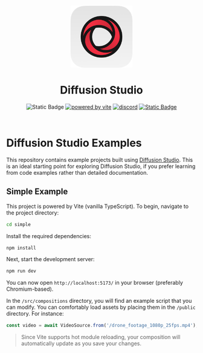 <br/>
<p align="center">
  <img src="./assets/icon.png" alt="Library Icon" width="164" height="164" />
  <h1 align="center">Diffusion Studio</h1>
</p>

<p align="center">
  <img src="https://img.shields.io/badge/Made with-Typescript-blue?color=000000&logo=typescript&logoColor=ffffff" alt="Static Badge">
  <a href="https://vitejs.dev"><img src="https://img.shields.io/badge/Powered%20by-Vite-000000?style=flat&logo=Vite&logoColor=ffffff" alt="powered by vite"></a>
  <a href="https://discord.gg/zPQJrNGuFB"><img src="https://img.shields.io/discord/1115673443141156924?style=flat&logo=discord&logoColor=fff&color=000000" alt="discord"></a>
  <a href="https://x.com/diffusionstudi0"><img src="https://img.shields.io/badge/Follow for-Updates-blue?color=000000&logo=X&logoColor=ffffff" alt="Static Badge"></a>
</p>
<br/>

# Diffusion Studio Examples

This repository contains example projects built using [Diffusion Studio](https://github.com/diffusionstudio/core). This is an ideal starting point for exploring Diffusion Studio, if you prefer learning from code examples rather than detailed documentation.

## Simple Example

This project is powered by Vite (vanilla TypeScript). To begin, navigate to the project directory:

```sh
cd simple
```

Install the required dependencies:

```sh
npm install
```

Next, start the development server:

```sh
npm run dev
```

You can now open `http://localhost:5173/` in your browser (preferably Chromium-based).

In the `/src/compositions` directory, you will find an example script that you can modify. You can comfortably load assets by placing them in the `/public` directory. For instance:

```typescript
const video = await VideoSource.from('/drone_footage_1080p_25fps.mp4');
```

> Since Vite supports hot module reloading, your composition will automatically update as you save your changes.
